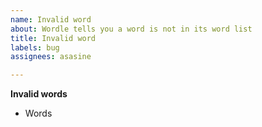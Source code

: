 ```yaml
---
name: Invalid word
about: Wordle tells you a word is not in its word list
title: Invalid word
labels: bug
assignees: asasine

---
```


**Invalid words**
- Words
